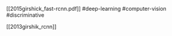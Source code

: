 [[2015girshick_fast-rcnn.pdf]]
#deep-learning #computer-vision #discriminative

[[2013girshik_rcnn]]
